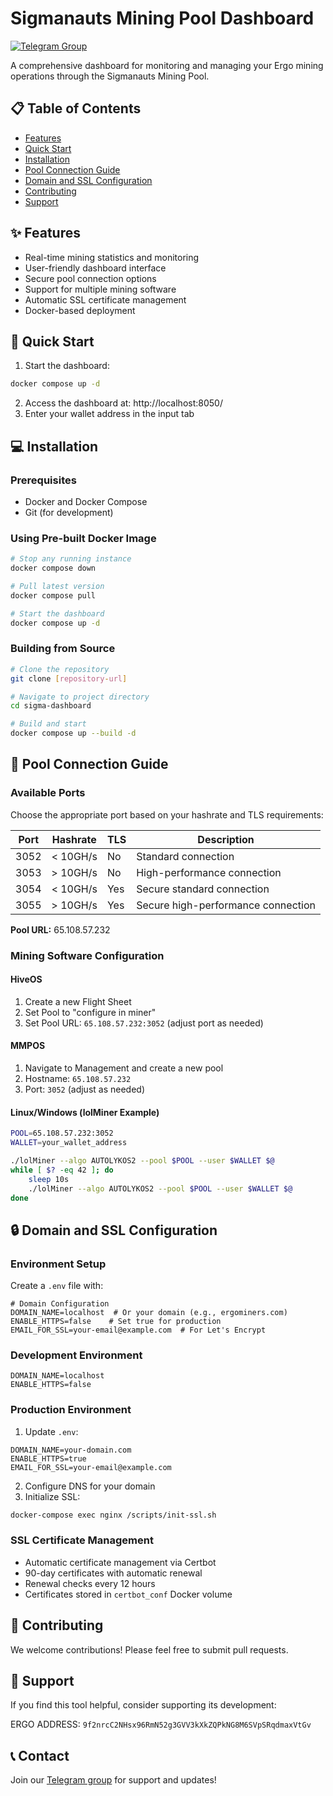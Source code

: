 # Sigmanauts Mining Pool Dashboard

[![Telegram Group](https://img.shields.io/badge/Telegram-Join%20Chat-blue.svg)](https://t.me/sig_mining)

A comprehensive dashboard for monitoring and managing your Ergo mining operations through the Sigmanauts Mining Pool.

## 📋 Table of Contents
- [Features](#features)
- [Quick Start](#quick-start)
- [Installation](#installation)
- [Pool Connection Guide](#pool-connection-guide)
- [Domain and SSL Configuration](#domain-and-ssl-configuration)
- [Contributing](#contributing)
- [Support](#support)

## ✨ Features
- Real-time mining statistics and monitoring
- User-friendly dashboard interface
- Secure pool connection options
- Support for multiple mining software
- Automatic SSL certificate management
- Docker-based deployment

## 🚀 Quick Start

1. Start the dashboard:
```bash
docker compose up -d
```

2. Access the dashboard at: http://localhost:8050/
3. Enter your wallet address in the input tab

## 💻 Installation

### Prerequisites
- Docker and Docker Compose
- Git (for development)

### Using Pre-built Docker Image
```bash
# Stop any running instance
docker compose down

# Pull latest version
docker compose pull

# Start the dashboard
docker compose up -d
```

### Building from Source
```bash
# Clone the repository
git clone [repository-url]

# Navigate to project directory
cd sigma-dashboard

# Build and start
docker compose up --build -d
```

## 🔗 Pool Connection Guide

### Available Ports

Choose the appropriate port based on your hashrate and TLS requirements:

| Port | Hashrate | TLS | Description |
|------|----------|-----|-------------|
| 3052 | < 10GH/s | No  | Standard connection |
| 3053 | > 10GH/s | No  | High-performance connection |
| 3054 | < 10GH/s | Yes | Secure standard connection |
| 3055 | > 10GH/s | Yes | Secure high-performance connection |

**Pool URL:** 65.108.57.232

### Mining Software Configuration

#### HiveOS
1. Create a new Flight Sheet
2. Set Pool to "configure in miner"
3. Set Pool URL: `65.108.57.232:3052` (adjust port as needed)

#### MMPOS
1. Navigate to Management and create a new pool
2. Hostname: `65.108.57.232`
3. Port: `3052` (adjust as needed)

#### Linux/Windows (lolMiner Example)
```bash
POOL=65.108.57.232:3052
WALLET=your_wallet_address

./lolMiner --algo AUTOLYKOS2 --pool $POOL --user $WALLET $@
while [ $? -eq 42 ]; do
    sleep 10s
    ./lolMiner --algo AUTOLYKOS2 --pool $POOL --user $WALLET $@
done
```

## 🔒 Domain and SSL Configuration

### Environment Setup
Create a `.env` file with:
```env
# Domain Configuration
DOMAIN_NAME=localhost  # Or your domain (e.g., ergominers.com)
ENABLE_HTTPS=false    # Set true for production
EMAIL_FOR_SSL=your-email@example.com  # For Let's Encrypt
```

### Development Environment
```env
DOMAIN_NAME=localhost
ENABLE_HTTPS=false
```

### Production Environment
1. Update `.env`:
```env
DOMAIN_NAME=your-domain.com
ENABLE_HTTPS=true
EMAIL_FOR_SSL=your-email@example.com
```

2. Configure DNS for your domain
3. Initialize SSL:
```bash
docker-compose exec nginx /scripts/init-ssl.sh
```

### SSL Certificate Management
- Automatic certificate management via Certbot
- 90-day certificates with automatic renewal
- Renewal checks every 12 hours
- Certificates stored in `certbot_conf` Docker volume

## 👥 Contributing
We welcome contributions! Please feel free to submit pull requests.

## 💝 Support

If you find this tool helpful, consider supporting its development:

ERGO ADDRESS: `9f2nrcC2NHsx96RmN52g3GVV3kXkZQPkNG8M6SVpSRqdmaxVtGv`

## 📞 Contact

Join our [Telegram group](https://t.me/sig_mining) for support and updates!
